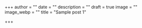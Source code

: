 +++
author = ""
date = ""
description = ""
draft = true
image = ""
image_webp = ""
title = "Sample post 1"

+++
